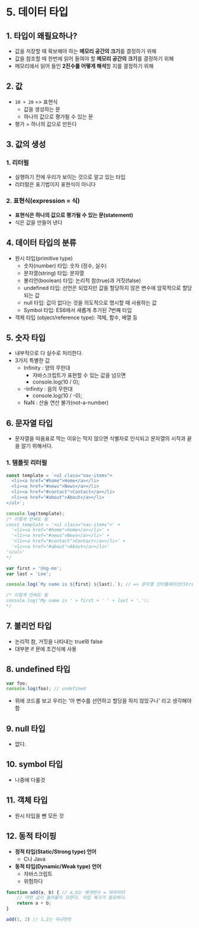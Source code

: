 # 5. 데이터 타입

## 1. 타입이 왜필요하나?

* 값을 저장할 때 확보해야 하는 **메모리 공간의 크기**를 결정하기 위해
* 값을 참조할 때 한번에 읽어 들여야 할 **메모리 공간의 크기**를 결정하기 위해
* 메모리에서 읽어 들인 **2진수를 어떻게 해석**할 지를 결정하기 위해

## 2. 값

* `10 + 20` => 표현식
  * 값을 생성하는 문
  * 하나의 값으로 평가될 수 있는 문
* 평가 = 하나의 값으로 만든다

## 3. 값의 생성

### 1. 리터럴

* 실행하기 전에 우리가 보이는 것으로 알고 있는 타입
* 리터럴은 표기법이지 표현식이 아니다

### 2. 표현식(expression = 식)

* **표현식은 하나의 값으로 평가될 수 있는 문(statement)**
* 식은 값을 만들어 낸다

## 4. 데이터 타입의 분류

* 원시 타입(primitive type)
  - 숫자(number) 타입: 숫자 (정수, 실수)
  - 문자열(string) 타입: 문자열
  - 불리언(boolean) 타입: 논리적 참(true)과 거짓(false)
  - undefined 타입:	선언은 되었지만 값을 할당하지 않은 변수에 암묵적으로 할당되는 값
  - null 타입: 값이 없다는 것을 의도적으로 명시할 때 사용하는 값
  - Symbol 타입: ES6에서 새롭게 추가된 7번째 타입
* 객체 타입 (object/reference type): 객체, 함수, 배열 등

## 5. 숫자 타입

* 내부적으로 다 실수로 처리한다.
* 3가지 특별한 값
  * Infinity : 양의 무한대
    * 자바스크립트가 표현할 수 있는 값을 넘으면
    * console.log(10 / 0);
  * -Infinity : 음의 무한대
    * console.log(10 / -0);
  * NaN : 산술 연산 불가(not-a-number)

## 6. 문자열 타입

* 문자열을 따옴표로 막는 이유는 막지 않으면 식별자로 인식되고 문자열의 시작과 끝을 알기 위해서다.

### 1. 템플릿 리터럴

```javascript
const template = `<ul class="nav-items">
  <li><a href="#home">Home</a></li>
  <li><a href="#news">News</a></li>
  <li><a href="#contact">Contact</a></li>
  <li><a href="#about">About</a></li>
</ul>`;

console.log(template);
/* 이렇게 안써도 됨
const template = '<ul class="nav-items">' +
  '<li><a href="#home">Home</a></li>' +
  '<li><a href="#news">News</a></li>' +
  '<li><a href="#contact">Contact</a></li>' +
  '<li><a href="#about">About</a></li>'
'</ul>'
*/

var first = 'Ung-mo';
var last = 'Lee';

console.log(`My name is ${first} ${last}.`); // => 문자열 인터폴레이션(String Interpolation)

/* 이렇게 안써도 됨
console.log('My name is ' + first + ' ' + last + '.');
*/
```

## 7. 불리언 타입

- 논리적 참, 거짓을 나타내는 true와 false
- 대부분 if 문에 조건식에 사용

## 8. undefined 타입

```javascript
var foo;
console.log(foo); // undefined
```

* 위에 코드를 보고 우리는 '아 변수를 선언하고 할당을 하지 않았구나' 라고 생각해야함


## 9. null 타입

* 없다.

## 10.	symbol 타입

* 나중에 다룰것

## 11. 객체 타입

* 원시 타입을 뺀 모든 것

## 12. 동적 타이핑

* **정적 타입(Static/Strong type) 언어**
  * C나 Java
* **동적 타입(Dynamic/Weak type) 언어**
  * 자바스크립트
  * 위험하다

```javascript
function add(a, b) { // a,b는 매개변수 = 파라미터
    // 어떤 값이 들어올지 모른다. 타입 체크가 필요하다.
    return a + b;
} 

add(1, 2) // 1,2는 아규먼트
```